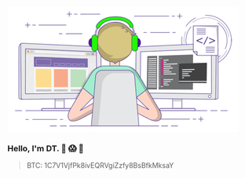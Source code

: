 <p align="left">
  <img align="center" width="471" height="257" src="https://github.com/stoneWeb/stoneWeb/raw/master/developer.gif"/>
</p>

### Hello, I'm DT. 🔪 😱 🔫 

> BTC: 1C7V1VjfPk8ivEQRVgiZzfy8BsBfkMksaY
